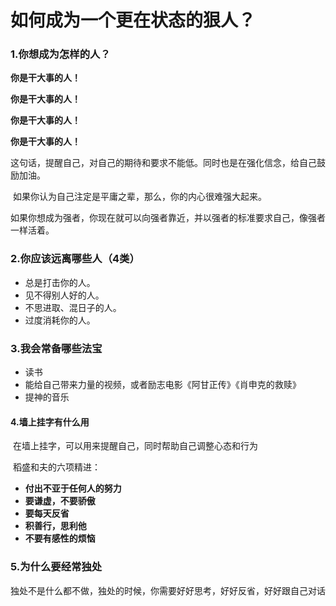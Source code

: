 # 如何成为一个更在状态的狠人？

### 1.你想成为怎样的人？

**你是干大事的人！**

**你是干大事的人！**

**你是干大事的人！**

**你是干大事的人！**

​		这句话，提醒自己，对自己的期待和要求不能低。同时也是在强化信念，给自己鼓励加油。

​		如果你认为自己注定是平庸之辈，那么，你的内心很难强大起来。

​		如果你想成为强者，你现在就可以向强者靠近，并以强者的标准要求自己，像强者一样活着。

### 2.你应该远离哪些人（4类）

+ 总是打击你的人。
+ 见不得别人好的人。
+ 不思进取、混日子的人。
+ 过度消耗你的人。



### 3.我会常备哪些法宝

+ 读书
+ 能给自己带来力量的视频，或者励志电影《阿甘正传》《肖申克的救赎》
+ 提神的音乐



#### 4.墙上挂字有什么用

​		在墙上挂字，可以用来提醒自己，同时帮助自己调整心态和行为

​		稻盛和夫的六项精进：

+ **付出不亚于任何人的努力**
+ **要谦虚，不要骄傲**
+ **要每天反省**
+ **积善行，思利他**
+ **不要有感性的烦恼**



### 5.为什么要经常独处



​		独处不是什么都不做，独处的时候，你需要好好思考，好好反省，好好跟自己对话